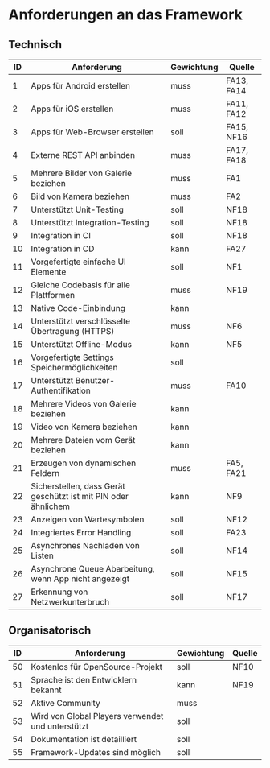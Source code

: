 # Anforderungen an das Framework

## Technisch

ID | Anforderung | Gewichtung | Quelle
---| ----------- | ---------- | ------
1 | Apps für Android erstellen | muss | FA13, FA14
2 | Apps für iOS erstellen | muss | FA11, FA12
3 | Apps für Web-Browser erstellen | soll | FA15, NF16
4 | Externe REST API anbinden | muss | FA17, FA18
5 | Mehrere Bilder von Galerie beziehen | muss | FA1
6 | Bild von Kamera beziehen | muss | FA2
7 | Unterstützt Unit-Testing | soll | NF18
8 | Unterstützt Integration-Testing | soll | NF18
9 | Integration in CI | soll | NF18
10 | Integration in CD | kann  | FA27
11 | Vorgefertigte einfache UI Elemente | soll | NF1
12 | Gleiche Codebasis für alle Plattformen | muss | NF19
13 | Native Code-Einbindung | kann
14 | Unterstützt verschlüsselte Übertragung (HTTPS) | muss | NF6
15 | Unterstützt Offline-Modus | kann | NF5
16 | Vorgefertigte Settings Speichermöglichkeiten | soll
17 | Unterstützt Benutzer-Authentifikation | muss | FA10
18 | Mehrere Videos von Galerie beziehen | kann
19 | Video von Kamera beziehen | kann
20 | Mehrere Dateien vom Gerät beziehen | kann
21 | Erzeugen von dynamischen Feldern | muss | FA5, FA21
22 | Sicherstellen, dass Gerät geschützt ist mit PIN oder ähnlichem | kann | NF9
23 | Anzeigen von Wartesymbolen | soll | NF12
24 | Integriertes Error Handling |  soll | FA23
25 | Asynchrones Nachladen von Listen | soll  | NF14
26 | Asynchrone Queue Abarbeitung, wenn App nicht angezeigt | soll | NF15
27 | Erkennung von Netzwerkunterbruch | soll | NF17

## Organisatorisch
ID | Anforderung | Gewichtung | Quelle
---| ----------- | ---------- | ------
50 | Kostenlos für OpenSource-Projekt | soll | NF10
51 | Sprache ist den Entwicklern bekannt | kann | NF19
52 | Aktive Community | muss
53 | Wird von Global Players verwendet und unterstützt | soll |
54 | Dokumentation ist detailliert | soll
55 | Framework-Updates sind möglich | soll

